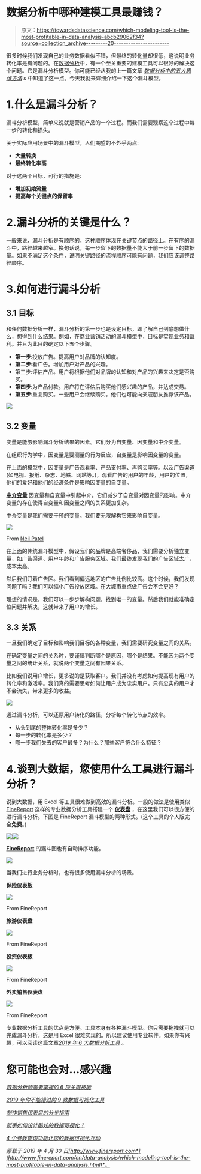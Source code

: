 # 数据分析中哪种建模工具最赚钱？

> 原文：<https://towardsdatascience.com/which-modeling-tool-is-the-most-profitable-in-data-analysis-abcb29062f34?source=collection_archive---------20----------------------->

很多时候我们发现自己的业务数据看似不错，但最终的转化量却很低，这说明业务转化率是有问题的。在[数据分析](http://www.finereport.com/en/data-analysis/6-key-skills-that-data-analysts-need-to-master.html?utm_source=medium&utm_medium=media&utm_campaign=blog&utm_term=Which%20Modeling%20Tool%20Is%20the%20Most%20Profitable%20in%20Data%20Analysis%3F)中，有一个至关重要的建模工具可以很好的解决这个问题。它是漏斗分析模型。你可能已经从我的上一篇文章 [*数据分析中的五大思维方法*](/top-5-data-analysis-methods-you-need-to-know-e83f95cae355) *s* 中知道了这一点。今天我就来详细介绍一下这个漏斗模型。

# 1.什么是漏斗分析？

漏斗分析模型，简单来说就是营销产品的一个过程。而我们需要观察这个过程中每一步的转化和损失。

关于实际应用场景中的漏斗模型，人们期望的不外乎两点:

*   **大量转换**
*   **最终转化率高**

对于这两个目标，可行的措施是:

*   **增加初始流量**
*   **提高每个关键点的保留率**

# 2.漏斗分析的关键是什么？

一般来说，漏斗分析是有顺序的，这种顺序体现在关键节点的路径上。在有序的漏斗中，路径越来越窄。换句话说，每一步留下的数据量不能大于前一步留下的数据量。如果不满足这个条件，说明关键路径的流程顺序可能有问题，我们应该调整路径顺序。

# 3.如何进行漏斗分析

## 3.1 目标

和任何数据分析一样，漏斗分析的第一步也是设定目标，即了解自己到底想做什么，想得到什么结果。例如，在商业营销活动的漏斗模型中，目标是实现业务和盈利。并且为此目的确定以下五个步骤。

*   **第一步**:投放广告。提高用户对品牌的认知度。
*   **第二步**:看广告。增加用户对产品的兴趣。
*   第三步:评估产品。用户将根据他们对品牌的认知和对产品的兴趣来决定是否购买。
*   **第四步**:为产品付款。用户将在评估后购买他们感兴趣的产品，并达成交易。
*   **第五步**:重复购买。一些用户会继续购买。他们也可能向亲戚朋友推荐该产品。

![](img/9d4e9698ea69d659f1a45090ab938df8.png)

## 3.2 变量

变量是能够影响漏斗分析结果的因素。它们分为自变量、因变量和中介变量。

在组织行为学中，因变量是要测量的行为反应，自变量是影响因变量的变量。

在上面的模型中，因变量是广告观看率、产品支付率、再购买率等。以及广告渠道(如电视、报纸、杂志、地铁、网站等。)，观看广告的用户的年龄，用户的位置，他们的爱好和他们的经济条件是影响因变量的自变量。

[**中介变量**](https://www.statisticssolutions.com/mediator-variable/) 因变量和自变量中引起中介。它们减少了自变量对因变量的影响。中介变量的存在使得自变量和因变量之间的关系更加复杂。

中介变量是我们需要干预的变量。我们要无限解构它来影响自变量。

![](img/c85d2cd370ef268f74b8625d7b029aa3.png)

From [Neil Patel](https://neilpatel.com/blog/how-marketing-funnels-work/)

在上面的传统漏斗模型中，假设我们的品牌是高端奢侈品，我们需要分析独立变量，如广告渠道、用户年龄和广告服务区域。我们最终发现我们的广告区域太广，成本太高。

然后我们盯着广告区。我们看到偏远地区的广告比例比较高。这个时候，我们发现问题了吗？我们可以缩小广告投放区域。在大城市重点做广告会不会更好？

理想的情况是，我们可以一步步解构问题，找到唯一的变量。然后我们就能准确定位问题并解决，这就带来了用户的增长。

## 3.3 关系

一旦我们确定了目标和影响我们目标的各种变量，我们需要研究变量之间的关系。

在确定变量之间的关系时，要谨慎判断哪个是原因，哪个是结果。不能因为两个变量之间的统计关系，就说两个变量之间有因果关系。

比如我们说用户增长，更多说的是获取客户。我们并没有考虑如何提高现有用户的转化率和激活率。我们真的需要思考如何让用户成为忠实用户。只有忠实的用户才不会流失，带来更多的收益。

![](img/cbbee35934a019e09bd3489893689ad8.png)

通过漏斗分析，可以还原用户转化的路径，分析每个转化节点的效率。

*   从头到尾的整体转化率是多少？
*   每一步的转化率是多少？
*   哪一步我们失去的客户最多？为什么？那些客户符合什么特征？

# 4.谈到大数据，您使用什么工具进行漏斗分析？

说到大数据，用 Excel 等工具很难做到高效的漏斗分析。一般的做法是使用类似 [FineReport](http://www.finereport.com/en/?utm_source=medium&utm_medium=media&utm_campaign=blog&utm_term=Which%20Modeling%20Tool%20Is%20the%20Most%20Profitable%20in%20Data%20Analysis%3F) 这样的专业数据分析工具搭建一个 [**仪表盘**](http://www.finereport.com/en/data-visualization/a-beginners-guide-to-business-dashboards.html?utm_source=medium&utm_medium=media&utm_campaign=blog&utm_term=Which%20Modeling%20Tool%20Is%20the%20Most%20Profitable%20in%20Data%20Analysis%3F) ，在这里我们可以很方便的进行漏斗分析。下图是 FineReport 漏斗模型的两种形式。(这个工具的个人版完全**免费**。)

![](img/b830a4b0e3a655fdc932face27dde85e.png)![](img/617c99e9cd653a55856f00b27c95eae7.png)

[**FineReport**](http://www.finereport.com/en/?utm_source=medium&utm_medium=media&utm_campaign=blog&utm_term=Which%20Modeling%20Tool%20Is%20the%20Most%20Profitable%20in%20Data%20Analysis%3F) 的漏斗图也有自动排序功能。

![](img/95e12b8c7fcd4ee7361e6a056fca0e05.png)

当我们进行业务分析时，也有很多使用漏斗分析的场景。

**保险仪表板**

![](img/881599156f1ad7c3c9c6e7b4ac1ae31b.png)

From FineReport

**旅游仪表盘**

![](img/f94f640cb80c215ef5c75a78b2907448.png)

From FineReport

**投资仪表板**

![](img/d3fd87df05870e9ccfb934bf042b9acc.png)

From FineReport

**外卖销售仪表盘**

![](img/63f3562e4db05a1ed1bc31ba67321bd1.png)

From FineReport

专业数据分析工具的优点是方便。工具本身有各种漏斗模型。你只需要拖拽就可以完成漏斗分析，这是用 Excel 很难实现的。所以建议使用专业软件。如果你有兴趣，可以阅读这篇文章[*2019 年 6 大数据分析工具*](/top-6-data-analytics-tools-in-2019-4df815ebf82c) 。

# 您可能也会对…感兴趣

[*数据分析师需要掌握的 6 项关键技能*](/6-key-skills-that-data-analysts-need-to-master-df1d82257b9)

[*2019 年你不能错过的 9 款数据可视化工具*](/9-data-visualization-tools-that-you-cannot-miss-in-2019-3ff23222a927)

[](/a-beginners-guide-to-business-dashboards-981a8192a967)

*[*制作销售仪表盘的分步指南*](/a-step-by-step-guide-to-making-sales-dashboards-34c999cfc28b)*

*[*新手如何设计酷炫的数据可视化？*](/how-can-beginners-design-cool-data-visualizations-d413ee288671)*

*[*4 个参数查询功能让您的数据可视化互动*](/4-parameter-query-functions-to-make-your-data-visualization-interactive-bbd84dd6bafb)*

**原载于 2019 年 4 月 30 日*[*http://www.finereport.com*](http://www.finereport.com/en/data-analysis/which-modeling-tool-is-the-most-profitable-in-data-analysis.html)*。**